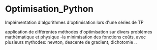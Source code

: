 # Optimisation_Python
Implémentation d'algorithmes d'optimisation lors d'une séries de TP 

application de différentes méthodes d'optimisation sur divers problèmes mathématique et physique 
-la minimisation des fonctions coûts, avec plusieurs mythodes: newton, descente de gradient, dichotomie .. 
